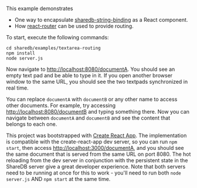 This example demonstrates

 * One way to encapsulate [sharedb-string-binding](https://github.com/share/sharedb-string-binding) as a React component.
 * How [react-router](https://github.com/ReactTraining/react-router) can be used to provide routing.

To start, execute the following commands:

```
cd sharedb/examples/textarea-routing
npm install
node server.js
```

Now navigate to [http://localhost:8080/documentA](http://localhost:8080/documentA). You should see an empty text pad and be able to type in it. If you open another browser window to the same URL, you should see the two textpads synchronized in real time.

You can replace `documentA` with `documentB` or any other name to access other documents. For example, try accessing [http://localhost:8080/documentB](http://localhost:8080/documentB) and typing something there. Now you can navigate between `documentA` and `documentB` and see the content that belongs to each one.

This project was bootstrapped with [Create React App](https://github.com/facebookincubator/create-react-app). The implementation is compatible with the create-react-app dev server, so you can run `npm start`, then access [http://localhost:3000/documentA](http://localhost:3000/documentA), and you should see the same document that is served from the same URL on port 8080. The hot reloading from the dev server in conjunction with the persistent state in the ShareDB server give a great developer experience. Note that both servers need to be running at once for this to work - you'll need to run both `node server.js` AND `npm start` at the same time.
